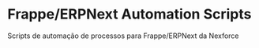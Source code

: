# Frappe/ERPNext Automation Scripts

Scripts de automação de processos para Frappe/ERPNext da Nexforce